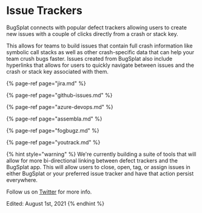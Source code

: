 # Issue Trackers

BugSplat connects with popular defect trackers allowing users to create new issues with a couple of clicks directly from a crash or stack key.

This allows for teams to build issues that contain full crash information like symbolic call stacks as well as other crash-specific data that can help your team crush bugs faster.  Issues created from BugSplat also include hyperlinks that allows for users to quickly navigate between issues and the crash or stack key associated with them. 

{% page-ref page="jira.md" %}

{% page-ref page="github-issues.md" %}

{% page-ref page="azure-devops.md" %}

{% page-ref page="assembla.md" %}

{% page-ref page="fogbugz.md" %}

{% page-ref page="youtrack.md" %}

{% hint style="warning" %}
We're currently building a suite of tools that will allow for more bi-directional linking between defect trackers and the BugSplat app.  This will allow users to close, open, tag, or assign issues in either BugSplat or your preferred issue tracker and have that action persist everywhere. 

Follow us on [Twitter](https://twitter.com/bugsplatco?lang=en) for more info.

Edited: August 1st, 2021
{% endhint %}


